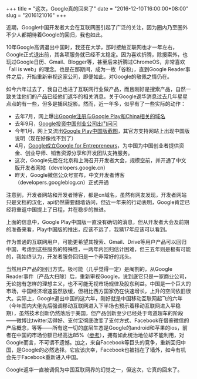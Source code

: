 +++
title = "这次，Google真的回来了"
date = "2016-12-10T16:00:00+08:00"
slug = "2016121016"
+++

近期，Google中国开发者大会在互联网圈引起了广泛的关注，因为圈内乃至圈外不少人都期待着Google的回归，我也如此。

10年Google高调退出中国时，我还在大学，那时接触互联网也才一年左右，Google正式退出前，其各项服务就已经不太稳定。因为喜欢折腾，除搜索外，也玩过Google日历、Gmail、Blogger等，甚至后来折腾过ChromeOS，非常喜欢「all is web」的理念。也是在那期间，成为一枚「谷粉」，直到Google Reader事件之后，开始重新审视这家公司，即便如此，对Google的敬佩之情仍在。

如今六年过去了，我自己也进了互联网行业做产品，而且刚好是搜索产品，自然一致关注他们的产品已经他们返华的相关消息。关于Google返华消息过去几年星星点点的有一些，但多是捕风捉影。然而，近一年多，似乎有了一些实际的动作：

* 去年7月，网上爆出[Google注册与Google Play和China相关的域名][U01]
* 去年9月，[Google投资中国创业公司出门问问][U02]
* 今年1月，网上又流出[Google Play中国版截图][U03]，其官方支持网站上出现中国版说明（现在好像找不到了）
* 4月，[Google成立Google for Entrepreneurs][U04]，为中国为中国创业者提供资金、创业导师、销售资源分享和开发团队支持服务。
* 这次，Google先后在北京和上海召开开发者大会，规模空前，并开通了中文版开发者网站（developers.google.cn）
* 昨天，Google微信公众号宣布，中文开发者博客（developers.googleblog.cn）正式开通

[U01]: http://www.ithome.com/html/it/165550.htm
[U02]: https://36kr.com/p/5038675.html
[U03]: http://tech.sina.com.cn/mobile/n/n/2016-01-21/doc-ifxnuvxh5048112.shtml
[U04]: http://business.sohu.com/20160415/n444248229.shtml

注意到，开发者网站和开发者博客，都是cn域名，虽然有网友发现，开发者网站只是文档的汉化，api仍然需要翻墙访问，但近一年来的行动表明，Google肯定已经将重返中国提上了日程，并在稳步的推进。

上面的信息中，Google Play中国版一直没有确切的消息，但从开发者大会及前期的准备来看，Play中国版的推出，应该不远了，我猜17年应该可以看到。

作为普通的互联网用户，可能更希望其搜索、Gmail、Drive等用户产品可以回归中国，考虑到这些服务的特殊性，一两年内回归估计困难，但三五年则是极有可能的，我始终认为，开发者服务回归是一个非常好的兆头。

当然用户产品的回归方式，极可能（几乎觉得一定）是阉割的，从Google Reader事件（产品大扫除）后，重新审视Google，说到底它只是一家商业公司，无论抱有怎样的理想主义，也不可能无视市场规律及股东利益。中国是一个巨大的市场，中国经济增速虽然放缓，但相比西方国家仍在快速增长，上升的空间依旧很大。实际上，Google退出中国的这六年，刚好就是中国移动互联网起飞的六年（今年国内大佬先后强调移动互联网进入下半场也预示着移动互联网进入平稳期），虽然技术创新仍然落后于美国，但产品创新至少已经处于弯道超车的阶段——微博比twitter活得好、支付宝彻底改变了支付方式、Facebook在借鉴微信的产品概念，等等——所有这一切的底层生态是Google的android和苹果的ios，前者在中国的市场份额已经高达85%（[参考][U06]），拥有如此统治地位却不能利用，对Google而言，不可谓不遗憾。加之，来自Facebook等巨头的竞争，重新回归中国，是Google的必然选择。它应该庆幸，Facebook也被挡在了墙外，如今有机会先于Facebook重新进入中国。

[U06]: http://tech.sina.com.cn/it/2016-09-06/doc-ifxvqcts9649025.shtml

Google返华一直被调侃为中国互联网界的幻觉之一，但这次，它真的回来了。







